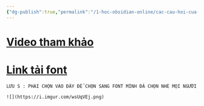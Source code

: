 ```yaml
---
{"dg-publish":true,"permalink":"/1-hoc-obsidian-online/cac-cau-hoi-cua-moi-nguoi-de-tham-khao/loi-font-khi-dung-excalidraw/","dgPassFrontmatter":true,"noteIcon":"1","created":"","updated":""}
---
```



# [Video tham khảo](https://www.youtube.com/watch?v=eKFmrSQhFA4)

# [Link tải font](https://fonts.google.com/?subset=vietnamese&fbclid=IwAR1CyYRfHar8Lk-ToPjo793lO-4Wg1Qph1TBjxrZm27OVr0ezwu7w-nFYx4)

```ad-note
LƯU S : PHẢI CHỌN VÀO ĐÂY ĐỂ CHỌN SANG FONT MÌNH ĐÃ CHỌN NHÉ MỌI NGƯỜI

![](https://i.imgur.com/wsUqVEj.png)

```
